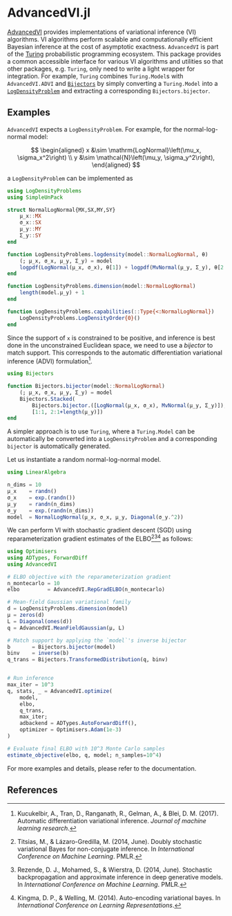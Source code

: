 
# AdvancedVI.jl
[AdvancedVI](https://github.com/TuringLang/AdvancedVI.jl) provides implementations of variational inference (VI) algorithms.
VI algorithms perform scalable and computationally efficient Bayesian inference at the cost of asymptotic exactness.
`AdvancedVI` is part of the [Turing](https://turinglang.org/stable/) probabilistic programming ecosystem.
This package provides a common accessible interface for various VI algorithms and utilities so that other packages, e.g. `Turing`, only need to write a light wrapper for integration. 
For example, `Turing` combines `Turing.Model`s with `AdvancedVI.ADVI` and [`Bijectors`](https://github.com/TuringLang/Bijectors.jl) by simply converting a `Turing.Model` into a [`LogDensityProblem`](https://github.com/tpapp/LogDensityProblems.jl) and extracting a corresponding `Bijectors.bijector`.

## Examples

`AdvancedVI` expects a `LogDensityProblem`.
For example, for the normal-log-normal model:

$$
\begin{aligned}
x &\sim \mathrm{LogNormal}\left(\mu_x, \sigma_x^2\right) \\
y &\sim \mathcal{N}\left(\mu_y, \sigma_y^2\right),
\end{aligned}
$$

a `LogDensityProblem` can be implemented as 
```julia
using LogDensityProblems
using SimpleUnPack

struct NormalLogNormal{MX,SX,MY,SY}
    μ_x::MX
    σ_x::SX
    μ_y::MY
    Σ_y::SY
end

function LogDensityProblems.logdensity(model::NormalLogNormal, θ)
    (; μ_x, σ_x, μ_y, Σ_y) = model
    logpdf(LogNormal(μ_x, σ_x), θ[1]) + logpdf(MvNormal(μ_y, Σ_y), θ[2:end])
end

function LogDensityProblems.dimension(model::NormalLogNormal)
    length(model.μ_y) + 1
end

function LogDensityProblems.capabilities(::Type{<:NormalLogNormal})
    LogDensityProblems.LogDensityOrder{0}()
end
```

Since the support of `x` is constrained to be positive, and inference is best done in the unconstrained Euclidean space, we need to use a *bijector* to match support.
This corresponds to the automatic differentiation variational inference (ADVI) formulation[^KTRGB2017].
```julia
using Bijectors

function Bijectors.bijector(model::NormalLogNormal)
    (; μ_x, σ_x, μ_y, Σ_y) = model
    Bijectors.Stacked(
        Bijectors.bijector.([LogNormal(μ_x, σ_x), MvNormal(μ_y, Σ_y)]),
        [1:1, 2:1+length(μ_y)])
end
```

A simpler approach is to use `Turing`, where a `Turing.Model` can be automatically be converted into a `LogDensityProblem` and a corresponding `bijector` is automatically generated.

Let us instantiate a random normal-log-normal model.
```julia
using LinearAlgebra

n_dims = 10
μ_x    = randn()
σ_x    = exp.(randn())
μ_y    = randn(n_dims)
σ_y    = exp.(randn(n_dims))
model  = NormalLogNormal(μ_x, σ_x, μ_y, Diagonal(σ_y.^2))
```

We can perform VI with stochastic gradient descent (SGD) using reparameterization gradient estimates of the ELBO[^TL2014][^RMW2014][^KW2014] as follows:
```julia
using Optimisers
using ADTypes, ForwardDiff
using AdvancedVI

# ELBO objective with the reparameterization gradient
n_montecarlo = 10
elbo         = AdvancedVI.RepGradELBO(n_montecarlo)

# Mean-field Gaussian variational family
d = LogDensityProblems.dimension(model)
μ = zeros(d)
L = Diagonal(ones(d))
q = AdvancedVI.MeanFieldGaussian(μ, L)

# Match support by applying the `model`'s inverse bijector
b       = Bijectors.bijector(model)
binv    = inverse(b)
q_trans = Bijectors.TransformedDistribution(q, binv)


# Run inference
max_iter = 10^3
q, stats, _ = AdvancedVI.optimize(
    model,
    elbo,
    q_trans,
    max_iter;
    adbackend = ADTypes.AutoForwardDiff(),
    optimizer = Optimisers.Adam(1e-3)
)

# Evaluate final ELBO with 10^3 Monte Carlo samples
estimate_objective(elbo, q, model; n_samples=10^4)
```

For more examples and details, please refer to the documentation.

## References
[^TL2014]: Titsias, M., & Lázaro-Gredilla, M. (2014, June). Doubly stochastic variational Bayes for non-conjugate inference. In *International Conference on Machine Learning*. PMLR.
[^RMW2014]: Rezende, D. J., Mohamed, S., & Wierstra, D. (2014, June). Stochastic backpropagation and approximate inference in deep generative models. In *International Conference on Machine Learning*. PMLR.
[^KW2014]: Kingma, D. P., & Welling, M. (2014). Auto-encoding variational bayes. In *International Conference on Learning Representations*.
[^KTRGB2017]: Kucukelbir, A., Tran, D., Ranganath, R., Gelman, A., & Blei, D. M. (2017). Automatic differentiation variational inference. *Journal of machine learning research*.
